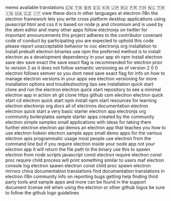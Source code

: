 memo available translations 🇨🇳 🇹🇼 🇧🇷 🇪🇸 🇰🇷 🇯🇵 🇷🇺 🇫🇷 🇹🇭 🇳🇱 🇹🇷 🇮🇩 🇺🇦 🇨🇿 🇮🇹 view these docs in other languages at electron i18n the electron framework lets you write cross platform desktop applications using javascript html and css it is based on node js and chromium and is used by the atom editor and many other apps follow electronjs on twitter for important announcements this project adheres to the contributor covenant code of conduct by participating you are expected to uphold this code please report unacceptable behavior to coc electronjs org installation to install prebuilt electron binaries use npm the preferred method is to install electron as a development dependency in your app sh npm install electron save dev save exact the save exact flag is recommended for electron prior to version 2 as it does not follow semantic versioning as of version 2 0 0 electron follows semver so you dont need save exact flag for info on how to manage electron versions in your apps see electron versioning for more installation options and troubleshooting tips see installation quick start clone and run the electron electron quick start repository to see a minimal electron app in action sh git clone https github com electron electron quick start cd electron quick start npm install npm start resources for learning electron electronjs org docs all of electrons documentation electron electron quick start a very basic starter electron app electronjs org community boilerplates sample starter apps created by the community electron simple samples small applications with ideas for taking them further electron electron api demos an electron app that teaches you how to use electron hokein electron sample apps small demo apps for the various electron apis programmatic usage most people use electron from the command line but if you require electron inside your node app not your electron app it will return the file path to the binary use this to spawn electron from node scripts javascript const electron require electron const proc require child process will print something similar to users maf electron console log electron spawn electron const child proc spawn electron mirrors china documentation translations find documentation translations in electron i18n community info on reporting bugs getting help finding third party tools and sample apps and more can be found in the support document license mit when using the electron or other github logos be sure to follow the github logo guidelines